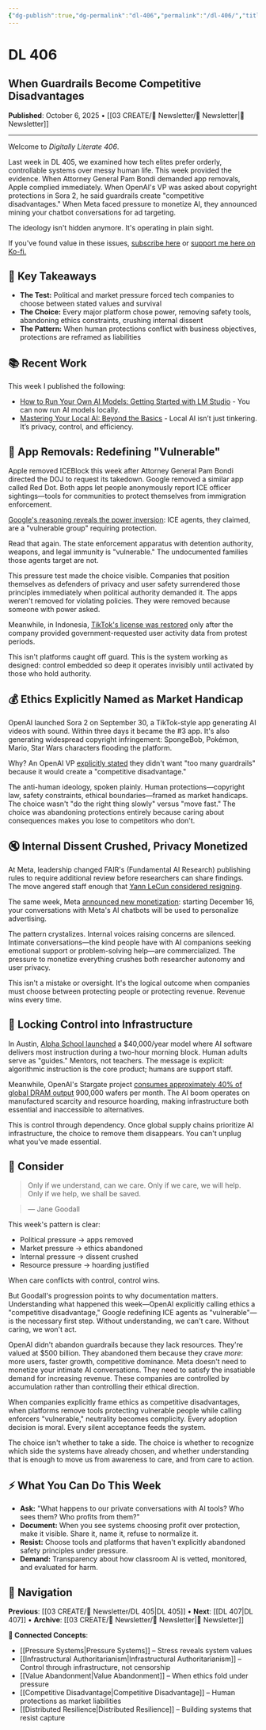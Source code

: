 ```yaml
---
{"dg-publish":true,"dg-permalink":"dl-406","permalink":"/dl-406/","title":"When Guardrails Become Competitive Disadvantages","tags":["pressure-systems","ai-ethics","platform-governance","value-abandonment","infrastructural-control"],"created":"2025-10-06","updated":"2025-10-06"}
---
```


# DL 406

## When Guardrails Become Competitive Disadvantages

**Published**: October 6, 2025 • [[03 CREATE/📧 Newsletter/📧 Newsletter\|📧 Newsletter]]

---

Welcome to _Digitally Literate 406_.

Last week in DL 405, we examined how tech elites prefer orderly, controllable systems over messy human life. This week provided the evidence. When Attorney General Pam Bondi demanded app removals, Apple complied immediately. When OpenAI's VP was asked about copyright protections in Sora 2, he said guardrails create "competitive disadvantages." When Meta faced pressure to monetize AI, they announced mining your chatbot conversations for ad targeting.

The ideology isn't hidden anymore. It's operating in plain sight.

If you've found value in these issues, [subscribe here](https://buttondown.email/digitallyliterate) or [support me here on Ko-fi.](https://ko-fi.com/wiobyrne)

## 🔖 Key Takeaways

- **The Test:** Political and market pressure forced tech companies to choose between stated values and survival
- **The Choice:** Every major platform chose power, removing safety tools, abandoning ethics constraints, crushing internal dissent
- **The Pattern:** When human protections conflict with business objectives, protections are reframed as liabilities

## 📚 Recent Work

This week I published the following:
- [How to Run Your Own AI Models: Getting Started with LM Studio](https://wiobyrne.com/getting-started-with-lm-studio/) - You can now run AI models locally. 
- [Mastering Your Local AI: Beyond the Basics](https://wiobyrne.com/mastering-your-local-ai/) - Local AI isn’t just tinkering. It’s privacy, control, and efficiency.

## 🚨 App Removals: Redefining "Vulnerable"

Apple removed ICEBlock this week after Attorney General Pam Bondi directed the DOJ to request its takedown. Google removed a similar app called Red Dot. Both apps let people anonymously report ICE officer sightings—tools for communities to protect themselves from immigration enforcement.

[Google's reasoning reveals the power inversion](https://www.404media.co/google-calls-ice-agents-a-vulnerable-group-removes-ice-spotting-app-red-dot/): ICE agents, they claimed, are a "vulnerable group" requiring protection.

Read that again. The state enforcement apparatus with detention authority, weapons, and legal immunity is "vulnerable." The undocumented families those agents target are not.

This pressure test made the choice visible. Companies that position themselves as defenders of privacy and user safety surrendered those principles immediately when political authority demanded it. The apps weren't removed for violating policies. They were removed because someone with power asked.

Meanwhile, in Indonesia, [TikTok's license was restored](https://www.bloomberg.com/news/articles/2025-10-05/indonesia-revokes-tiktok-license-suspension-after-data-submitted) only after the company provided government-requested user activity data from protest periods.

This isn't platforms caught off guard. This is the system working as designed: control embedded so deep it operates invisibly until activated by those who hold authority.

## 💰 Ethics Explicitly Named as Market Handicap

OpenAI launched Sora 2 on September 30, a TikTok-style app generating AI videos with sound. Within three days it became the #3 app. It's also generating widespread copyright infringement: SpongeBob, Pokémon, Mario, Star Wars characters flooding the platform.

Why? An OpenAI VP [explicitly stated](https://spyglass.org/openai-sora-2-app/) they didn't want "too many guardrails" because it would create a "competitive disadvantage."

The anti-human ideology, spoken plainly. Human protections—copyright law, safety constraints, ethical boundaries—framed as market handicaps. The choice wasn't "do the right thing slowly" versus "move fast." The choice was abandoning protections entirely because caring about consequences makes you lose to competitors who don't.

## 🔇 Internal Dissent Crushed, Privacy Monetized

At Meta, leadership changed FAIR's (Fundamental AI Research) publishing rules to require additional review before researchers can share findings. The move angered staff enough that [Yann LeCun considered resigning](https://www.theinformation.com/articles/meta-change-publishing-research-causes-stir-ai-group).

The same week, Meta [announced new monetization](https://www.wsj.com/tech/ai/meta-will-begin-using-ai-chatbot-conversations-to-target-ads-291093d3): starting December 16, your conversations with Meta's AI chatbots will be used to personalize advertising.

The pattern crystalizes. Internal voices raising concerns are silenced. Intimate conversations—the kind people have with AI companions seeking emotional support or problem-solving help—are commercialized. The pressure to monetize everything crushes both researcher autonomy and user privacy.

This isn't a mistake or oversight. It's the logical outcome when companies must choose between protecting people or protecting revenue. Revenue wins every time.

## 🏫 Locking Control into Infrastructure

In Austin, [Alpha School launched](https://www.crescendo.ai/news/latest-ai-news-and-updates) a $40,000/year model where AI software delivers most instruction during a two-hour morning block. Human adults serve as "guides." Mentors, not teachers. The message is explicit: algorithmic instruction is the core product; humans are support staff.

Meanwhile, OpenAI's Stargate project [consumes approximately 40% of global DRAM output](https://www.tomshardware.com/pc-components/storage/perfect-storm-of-demand-and-supply-driving-up-storage-costs) 900,000 wafers per month. The AI boom operates on manufactured scarcity and resource hoarding, making infrastructure both essential and inaccessible to alternatives.

This is control through dependency. Once global supply chains prioritize AI infrastructure, the choice to remove them disappears. You can't unplug what you've made essential.

## 🤔 Consider

> Only if we understand, can we care. Only if we care, we will help. Only if we help, we shall be saved.

> ― Jane Goodall

This week's pattern is clear:

- Political pressure → apps removed
- Market pressure → ethics abandoned
- Internal pressure → dissent crushed
- Resource pressure → hoarding justified

When care conflicts with control, control wins.

But Goodall's progression points to why documentation matters. Understanding what happened this week—OpenAI explicitly calling ethics a "competitive disadvantage," Google redefining ICE agents as "vulnerable"—is the necessary first step. Without understanding, we can't care. Without caring, we won't act.

OpenAI didn't abandon guardrails because they lack resources. They're valued at $500 billion. They abandoned them because they crave _more_: more users, faster growth, competitive dominance. Meta doesn't need to monetize your intimate AI conversations. They need to satisfy the insatiable demand for increasing revenue. These companies are controlled by accumulation rather than controlling their ethical direction.

When companies explicitly frame ethics as competitive disadvantages, when platforms remove tools protecting vulnerable people while calling enforcers "vulnerable," neutrality becomes complicity. Every adoption decision is moral. Every silent acceptance feeds the system.

The choice isn't whether to take a side. The choice is whether to recognize which side the systems have already chosen, and whether understanding that is enough to move us from awareness to care, and from care to action.

## ⚡ What You Can Do This Week

- **Ask:** "What happens to our private conversations with AI tools? Who sees them? Who profits from them?"
- **Document:** When you see systems choosing profit over protection, make it visible. Share it, name it, refuse to normalize it.
- **Resist:** Choose tools and platforms that haven't explicitly abandoned safety principles under pressure.
- **Demand:** Transparency about how classroom AI is vetted, monitored, and evaluated for harm.

## 🔗 Navigation

**Previous**: [[03 CREATE/📧 Newsletter/DL 405\|DL 405]] • **Next**: [[DL 407\|DL 407]] • **Archive**: [[03 CREATE/📧 Newsletter/📧 Newsletter\|📧 Newsletter]]

**🌱 Connected Concepts**:

- [[Pressure Systems\|Pressure Systems]] – Stress reveals system values
- [[Infrastructural Authoritarianism\|Infrastructural Authoritarianism]] – Control through infrastructure, not censorship
- [[Value Abandonment\|Value Abandonment]] – When ethics fold under pressure
- [[Competitive Disadvantage\|Competitive Disadvantage]] – Human protections as market liabilities
- [[Distributed Resilience\|Distributed Resilience]] – Building systems that resist capture


